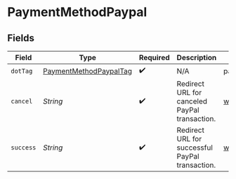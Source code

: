 # PaymentMethodPaypal


## Fields

| Field                                                                   | Type                                                                    | Required                                                                | Description                                                             | Example                                                                 |
| ----------------------------------------------------------------------- | ----------------------------------------------------------------------- | ----------------------------------------------------------------------- | ----------------------------------------------------------------------- | ----------------------------------------------------------------------- |
| `dotTag`                                                                | [PaymentMethodPaypalTag](../../models/shared/PaymentMethodPaypalTag.md) | :heavy_check_mark:                                                      | N/A                                                                     | paypal                                                                  |
| `cancel`                                                                | *String*                                                                | :heavy_check_mark:                                                      | Redirect URL for canceled PayPal transaction.                           | www.example.com/handle_paypal_cancel                                    |
| `success`                                                               | *String*                                                                | :heavy_check_mark:                                                      | Redirect URL for successful PayPal transaction.                         | www.example.com/handle_paypal_success                                   |